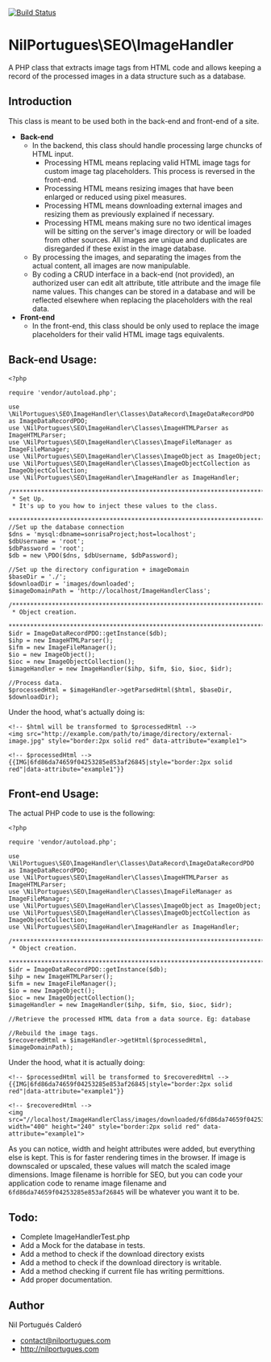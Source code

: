 [![Build Status](https://travis-ci.org/nilopc/NilPortugues_PHP_SEO_ImageHandler.png?branch=master)](https://travis-ci.org/nilopc/NilPortugues_PHP_SEO_ImageHandler)
# NilPortugues\SEO\ImageHandler
A PHP class that extracts image tags from HTML code and allows keeping a record of the processed images in a data structure such as a database.

## Introduction
This class is meant to be used both in the back-end and front-end of a site.
 * **Back-end**
     * In the backend, this class should handle processing large chuncks of HTML input.
        * Processing HTML means replacing valid HTML image tags for custom image tag placeholders. This process is reversed in the front-end.
        * Processing HTML means resizing images that have been enlarged or reduced using pixel measures.
        * Processing HTML means downloading external images and resizing them as previously explained if necessary.
        * Processing HTML means making sure no two identical images will be sitting on the server's image directory or will be loaded from other sources. All images are unique and duplicates are disregarded if these exist in the image database.
    * By processing the images, and separating the images from the actual content, all images are now manipulable.
    * By coding a CRUD interface in a back-end (not provided), an authorized user can edit alt attribute, title attribute and  the image file name values. This changes can be stored in a database and will be reflected elsewhere when replacing the placeholders with the real data.
 * **Front-end**
    * In the front-end, this class should be only used to replace the image placeholders for their valid HTML image tags equivalents.


## Back-end Usage:
```
<?php

require 'vendor/autoload.php';

use \NilPortugues\SEO\ImageHandler\Classes\DataRecord\ImageDataRecordPDO as ImageDataRecordPDO;
use \NilPortugues\SEO\ImageHandler\Classes\ImageHTMLParser as ImageHTMLParser;
use \NilPortugues\SEO\ImageHandler\Classes\ImageFileManager as ImageFileManager;
use \NilPortugues\SEO\ImageHandler\Classes\ImageObject as ImageObject;
use \NilPortugues\SEO\ImageHandler\Classes\ImageObjectCollection as ImageObjectCollection;
use \NilPortugues\SEO\ImageHandler\ImageHandler as ImageHandler;

/***********************************************************************
 * Set Up.
 * It's up to you how to inject these values to the class.
 *************************************************************************/
//Set up the database connection
$dns = 'mysql:dbname=sonrisaProject;host=localhost';
$dbUsername = 'root';
$dbPassword = 'root';
$db = new \PDO($dns, $dbUsername, $dbPassword);

//Set up the directory configuration + imageDomain
$baseDir = './';
$downloadDir = 'images/downloaded';
$imageDomainPath = 'http://localhost/ImageHandlerClass';

/***********************************************************************
 * Object creation.
 *************************************************************************/
$idr = ImageDataRecordPDO::getInstance($db);
$ihp = new ImageHTMLParser();
$ifm = new ImageFileManager();
$io = new ImageObject();
$ioc = new ImageObjectCollection();
$imageHandler = new ImageHandler($ihp, $ifm, $io, $ioc, $idr);

//Process data.
$processedHtml = $imageHandler->getParsedHtml($html, $baseDir, $downloadDir);

```

Under the hood, what's actually doing is:
```
<!-- $html will be transformed to $processedHtml -->
<img src="http://example.com/path/to/image/directory/external-image.jpg" style="border:2px solid red" data-attribute="example1">

<!-- $processedHtml -->
{{IMG|6fd86da74659f04253285e853af26845|style="border:2px solid red"|data-attribute="example1"}}
```

## Front-end Usage:

The actual PHP code to use is the following:
```
<?php

require 'vendor/autoload.php';

use \NilPortugues\SEO\ImageHandler\Classes\DataRecord\ImageDataRecordPDO as ImageDataRecordPDO;
use \NilPortugues\SEO\ImageHandler\Classes\ImageHTMLParser as ImageHTMLParser;
use \NilPortugues\SEO\ImageHandler\Classes\ImageFileManager as ImageFileManager;
use \NilPortugues\SEO\ImageHandler\Classes\ImageObject as ImageObject;
use \NilPortugues\SEO\ImageHandler\Classes\ImageObjectCollection as ImageObjectCollection;
use \NilPortugues\SEO\ImageHandler\ImageHandler as ImageHandler;

/***********************************************************************
 * Object creation.
 *************************************************************************/
$idr = ImageDataRecordPDO::getInstance($db);
$ihp = new ImageHTMLParser();
$ifm = new ImageFileManager();
$io = new ImageObject();
$ioc = new ImageObjectCollection();
$imageHandler = new ImageHandler($ihp, $ifm, $io, $ioc, $idr);

//Retrieve the processed HTML data from a data source. Eg: database

//Rebuild the image tags.
$recoveredHtml = $imageHandler->getHtml($processedHtml, $imageDomainPath);
```
Under the hood, what it is actually doing:
```
<!-- $processedHtml will be transformed to $recoveredHtml -->
{{IMG|6fd86da74659f04253285e853af26845|style="border:2px solid red"|data-attribute="example1"}}

<!-- $recoveredHtml -->
<img src="//localhost/ImageHandlerClass/images/downloaded/6fd86da74659f04253285e853af26845.jpg" width="400" height="240" style="border:2px solid red" data-attribute="example1">
```
As you can notice, width and height attributes were added, but everything else is kept. This is for faster rendering times in the browser. If image is downscaled or upscaled, these values will match the scaled image dimensions.
Image filename is horrible for SEO, but you can code your application code to rename image filename and `6fd86da74659f04253285e853af26845` will be whatever you want it to be.


## Todo:
* Complete ImageHandlerTest.php
* Add a Mock for the database in tests.
* Add a method to check if the download directory exists
* Add a method to check if the download directory is writable.
* Add a method checking if current file has writing permittions.
* Add proper documentation.


## Author
Nil Portugués Calderó
 - <contact@nilportugues.com>
 - http://nilportugues.com
